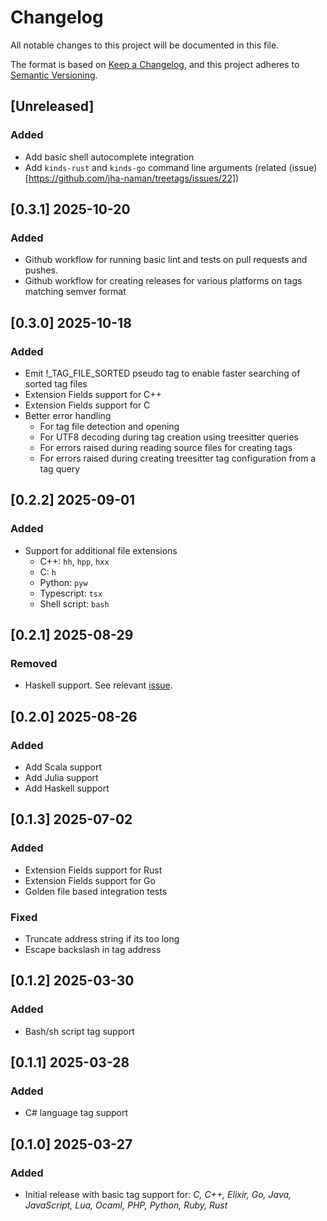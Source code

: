 # Changelog

All notable changes to this project will be documented in this file.

The format is based on [Keep a Changelog](https://keepachangelog.com/en/1.1.0/),
and this project adheres to [Semantic Versioning](https://semver.org/spec/v2.0.0.html).

## [Unreleased]

### Added
 - Add basic shell autocomplete integration
 - Add `kinds-rust` and `kinds-go` command line arguments (related (issue)[https://github.com/jha-naman/treetags/issues/22])

## [0.3.1] 2025-10-20

### Added
 - Github workflow for running basic lint and tests on pull requests and pushes.
 - Github workflow for creating releases for various platforms on tags matching semver format

## [0.3.0] 2025-10-18

### Added
 - Emit !_TAG_FILE_SORTED pseudo tag to enable faster searching of sorted tag files
 - Extension Fields support for C++
 - Extension Fields support for C
 - Better error handling
    - For tag file detection and opening
    - For UTF8 decoding during tag creation using treesitter queries
    - For errors raised during reading source files for creating tags
    - For errors raised during creating treesitter tag configuration from a tag query

## [0.2.2] 2025-09-01

### Added
 - Support for additional file extensions
    - C++:  `hh`, `hpp`, `hxx`
    - C: `h`
    - Python: `pyw`
    - Typescript: `tsx`
    - Shell script: `bash`

## [0.2.1] 2025-08-29

### Removed
 - Haskell support. See relevant [issue](https://github.com/jha-naman/treetags/issues/7).

## [0.2.0] 2025-08-26

### Added
 - Add Scala support
 - Add Julia support
 - Add Haskell support

## [0.1.3] 2025-07-02

### Added
 - Extension Fields support for Rust
 - Extension Fields support for Go
 - Golden file based integration tests

### Fixed
- Truncate address string if its too long
- Escape backslash in tag address

## [0.1.2] 2025-03-30

### Added
 - Bash/sh script tag support

## [0.1.1] 2025-03-28

### Added
 - C# language tag support

## [0.1.0] 2025-03-27

### Added
 - Initial release with basic tag support for: _C, C++, Elixir, Go, Java, JavaScript, Lua, Ocaml, PHP, Python, Ruby, Rust_
